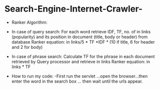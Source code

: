# Search-Engine-Internet-Crawler-
* Ranker Algorithm:
  
- In case of query search:
For each word retrieve IDF, TF, no. of in links (popularity) and its position in document (title, body or header) from database 
Ranker equation: in links/5 * TF *IDF * (10 if title, 6 for header and 2 for body)

- In case of phrase search:
Calculate TF for the phrase in each document retrieved by Query processor and retrieve in links 
Ranker equation: in links * TF 


- How to run my code:
-First run the servlet ...open the browser...then enter the word in the search box ...
then wait until the urls appear.
